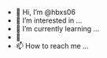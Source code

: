 - 👋 Hi, I’m @hbxs06
- 👀 I’m interested in ...
- 🌱 I’m currently learning ...
- 💞️ 
- 📫 How to reach me ...

<!---
hbxs06/hbxs06 is a ✨ special ✨ repository because its `README.md` (this file) appears on your GitHub profile.
You can click the Preview link to take a look at your changes.
--->
